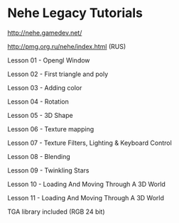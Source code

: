 # Nehe Legacy Tutorials 
http://nehe.gamedev.net/

http://pmg.org.ru/nehe/index.html (RUS)

Lesson 01 - Opengl Window

Lesson 02 - First triangle and poly

Lesson 03 - Adding color

Lesson 04 - Rotation

Lesson 05 - 3D Shape

Lesson 06 - Texture mapping 

Lesson 07 - Texture Filters, Lighting & Keyboard Control

Lesson 08 - Blending

Lesson 09 - Twinkling Stars

Lesson 10 - Loading And Moving Through A 3D World 

Lesson 11 - Loading And Moving Through A 3D World 

TGA library included (RGB 24 bit)

